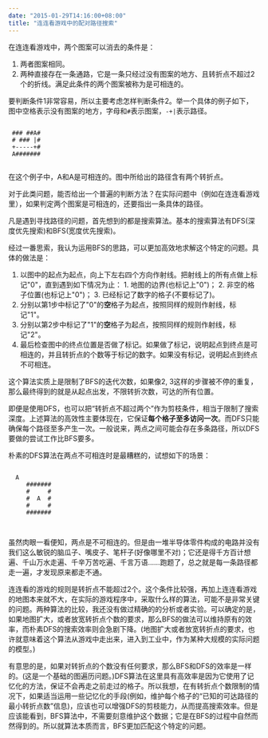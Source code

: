 ```yaml
---
date: "2015-01-29T14:16:00+08:00"
title: "连连看游戏中的配对路径搜索"
---
```


在连连看游戏中，两个图案可以消去的条件是：

  1. 两者图案相同。
  2. 两种直接存在一条通路，它是一条只经过没有图案的地方、且转折点不超过2个的折线。满足此条件的两个图案被称为是可相连的。

要判断条件1非常容易，所以主要考虑怎样判断条件2。举一个具体的例子如下，图中空格表示没有图案的地方，字母和```#```表示图案，```-+|```表示路径。

```
          
 ### ##A# 
 # ### |# 
 +-----+# 
 A####### 
          
```

在这个例子中，A和A是可相连的。图中所给出的路径含有两个转折点。

对于此类问题，能否给出一个普遍的判断方法？在实际问题中（例如在连连看游戏里），如果判定两个图案是可相连的，还要指出一条具体的路径。

<!--more-->

凡是遇到寻找路径的问题，首先想到的都是搜索算法。基本的搜索算法有DFS(深度优先搜索)和BFS(宽度优先搜索)。

经过一番思索，我认为运用BFS的思路，可以更加高效地求解这个特定的问题。具体的做法是：

  1. 以图中的起点为起点，向上下左右四个方向作射线。把射线上的所有点做上标记"0"，直到遇到如下情况为止：
    1. 地图的边界(也标记上"0")；
    2. 非空的格子位置(也标记上"0")；
    3. 已经标记了数字的格子(不要标记了)。
  2. 分别以第1步中标记了"0"的**空**格子为起点，按照同样的规则作射线，标记"1"。
  3. 分别以第2步中标记了"1"的**空**格子为起点，按照同样的规则作射线，标记"2"。
  4. 最后检查图中的终点位置是否做了标记。如果做了标记，说明起点到终点是可相连的，并且转折点的个数等于标记的数字。如果没有标记，说明起点到终点不可相连。

这个算法实质上是限制了BFS的迭代次数，如果像2, 3这样的步骤被不停的重复，那么最终得到的就是从起点出发，不限转折次数，可达的所有位置。

即便是使用DFS，也可以把“转折点不超过两个”作为剪枝条件，相当于限制了搜索深度。上述算法的高效性主要体现在，它保证**每个格子至多访问一次**。而DFS只能确保每个路径至多产生一次。一般说来，两点之间可能会存在多条路径，所以DFS要做的尝试工作比BFS要多。

朴素的DFS算法在两点不可相连时是最糟糕的，试想如下的场景：

```
                 
  A              
     #######     
     #     #     
     #  A  #     
     #     #     
     #######     
                 
                 
```

虽然肉眼一看便知，两点是不可相连的。但是由一堆半导体零件构成的电路并没有我们这么敏锐的脑瓜子、嘴皮子、笔杆子(好像哪里不对)；它还是得千方百计想遍、千山万水走遍、千辛万苦吃遍、千言万语……跑题了，总之就是每一条路径都走一遍，才发现原来都走不通。

连连看的游戏的规则是转折点不能超过2个。这个条件比较强，再加上连连看游戏的地图本来就不大，在实际的游戏程序中，采取什么样的算法，可能不是非常关键的问题。两种算法的比较，我还没有做过精确的的分析或者实验。可以确定的是，如果地图扩大，或者放宽转折点个数的要求，那么BFS的做法可以维持原有的效率，而朴素DFS的搜索效率则会急剧下降。(地图扩大或者放宽转折点的要求，也许就意味着这个算法从游戏中走出来，进入到工业中，作为某种大规模的实际问题的模型。)

有意思的是，如果对转折点的个数没有任何要求，那么BFS和DFS的效率是一样的。(这是一个基础的图遍历问题。)DFS算法在这里具有高效率是因为它使用了记忆化的方法，保证不会再走之前走过的格子。所以我想，在有转折点个数限制的情况下，如果适当运用一些记忆化的手段(例如，维护每个格子的“已知的可达路径的最小转折点数”信息)，应该也可以增强DFS的剪枝能力，从而提高搜索效率。但是应该能看到，BFS算法中，不需要刻意维护这个数据；它是在BFS的过程中自然而然得到的。所以就算法本质而言，BFS更加匹配这个特定的问题。
